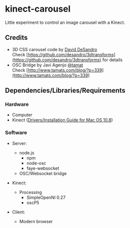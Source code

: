 # kinect-carousel

Little experiment to control an image carousel with a Kinect.

## Credits

- 3D CSS carousel code by [David DeSandro](desandro.com)    
  Check [https://github.com/desandro/3dtransforms](https://github.com/desandro/3dtransforms) for details
- OSC Bridge by Javi Agenjo [@tamat](https://twitter.com/tamat)   
  Check [http://www.tamats.com/blog/?p=339](http://www.tamats.com/blog/?p=339)

## Dependencies/Libraries/Requirements

### Hardware

- Computer
- Kinect ([Drivers/Installation Guide for Mac OS 10.8](http://blog.nelga.com/setup-microsoft-kinect-on-mac-os-x-10-8-mountain-lion/))

### Software

- Server:
	- node.js
		- npm
		- node-osc
		- faye-websocket
	- OSC/Websocket bridge
	
- Kinect:
	- Processing
		- SimpleOpenNI 0.27
		- oscP5
		
- Client:  
	- Modern browser